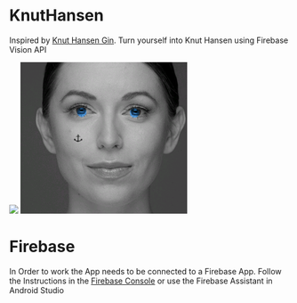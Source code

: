 # KnutHansen
Inspired by [Knut Hansen Gin](https://www.knuthansengin.de/). Turn yourself into Knut Hansen using Firebase Vision API

 <img src="https://image.jimcdn.com/app/cms/image/transf/dimension=362x10000:format=jpg/path/s981eee97fab2536c/image/ifd62f4d5dfd97ae4/version/1525974575/image.jpg"  width="300">   <img src="https://raw.githubusercontent.com/ABausG/KnutHansen/master/examples/example_1.png"  width="300">  


# Firebase

In Order to work the App needs to be connected to a Firebase App. Follow the Instructions in the [Firebase Console](https://https://console.firebase.google.com) or use the Firebase Assistant in Android Studio
